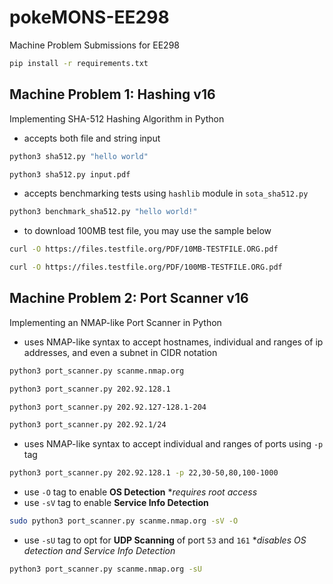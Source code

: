 # pokeMONS-EE298
Machine Problem Submissions for EE298

```bash
pip install -r requirements.txt
```

## Machine Problem 1: Hashing v16
Implementing SHA-512 Hashing Algorithm in Python
- accepts both file and string input
```bash
python3 sha512.py "hello world"
```
```bash
python3 sha512.py input.pdf
```
- accepts benchmarking tests using `hashlib` module in `sota_sha512.py`
```bash
python3 benchmark_sha512.py "hello world!"
```
- to download 100MB test file, you may use the sample below
```bash
curl -O https://files.testfile.org/PDF/10MB-TESTFILE.ORG.pdf
```

```bash
curl -O https://files.testfile.org/PDF/100MB-TESTFILE.ORG.pdf
```

## Machine Problem 2: Port Scanner v16
Implementing an NMAP-like Port Scanner in Python
- uses NMAP-like syntax to accept hostnames, individual and ranges of ip addresses, and even a subnet in CIDR notation
```bash
python3 port_scanner.py scanme.nmap.org
```
```bash
python3 port_scanner.py 202.92.128.1
```
```bash
python3 port_scanner.py 202.92.127-128.1-204
```
```bash
python3 port_scanner.py 202.92.1/24
```
- uses NMAP-like syntax to accept individual and ranges of ports using `-p` tag
```bash
python3 port_scanner.py 202.92.128.1 -p 22,30-50,80,100-1000
```
- use `-O` tag to enable **OS Detection** **requires root access*
- use `-sV` tag to enable **Service Info Detection**
```bash
sudo python3 port_scanner.py scanme.nmap.org -sV -O
```
- use `-sU` tag to opt for **UDP Scanning** of port `53` and `161` **disables OS detection and Service Info Detection*
```bash
python3 port_scanner.py scanme.nmap.org -sU
```
